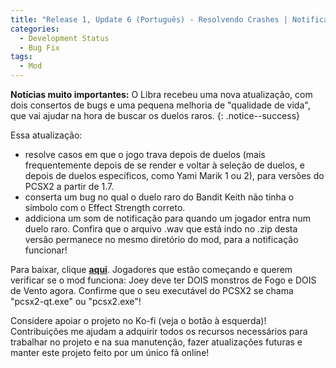 ```yaml
---
title: "Release 1, Update 6 (Português) - Resolvendo Crashes | Notificações de Duelos Raros | Conserto no Duelo do Keith"
categories:
  - Development Status
  - Bug Fix
tags:
  - Mod
---
```


**Notícias muito importantes:** O Libra recebeu uma nova atualização, com dois consertos de bugs e uma pequena melhoria de "qualidade de vida", que vai ajudar na hora de buscar os duelos raros.
{: .notice--success}

Essa atualização:
- resolve casos em que o jogo trava depois de duelos (mais frequentemente depois de se render e voltar à seleção de duelos, e depois de duelos específicos, como Yami Marik 1 ou 2), para versões do PCSX2 a partir de 1.7.
- conserta um bug no qual o duelo raro do Bandit Keith não tinha o símbolo com o Effect Strength correto.
- addiciona um som de notificação para quando um jogador entra num duelo raro. Confira que o arquivo .wav que está indo no .zip desta versão permanece no mesmo diretório do mod, para a notificação funcionar!

Para baixar, clique <a href="../../assets/Releases/Libra Mod - v0.8.7.zip">**aqui**</a>. Jogadores que estão começando e querem verificar se o mod funciona: Joey deve ter DOIS monstros de Fogo e DOIS de Vento agora. Confirme que o seu executável do PCSX2 se chama "pcsx2-qt.exe" ou "pcsx2.exe"!

Considere apoiar o projeto no Ko-fi (veja o botão à esquerda)! Contribuições me ajudam a adquirir todos os recursos necessários para trabalhar no projeto e na sua manutenção, fazer atualizações futuras e manter este projeto feito por um único fã online!

<script type='text/javascript' src='https://storage.ko-fi.com/cdn/widget/Widget_2.js'></script><script type='text/javascript'>kofiwidget2.init('Support Me on Ko-fi', '#000000', 'J3J146LLW');kofiwidget2.draw();</sc
